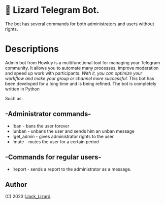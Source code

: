 # 🦎 Lizard Telegram Bot.
The bot has several commands for both administrators and users without rights.

# Descriptions
Admin bot from Howkiy is a multifunctional tool for managing your Telegram community. 
It allows you to automate many processes, improve moderation and speed up work with participants. 
*With it, you can optimize your workflow and make your group or channel more successful.*
This bot has been developed for a long time and is being refined.
The bot is completely written in Python

Such as:
## -Administrator commands-

- !ban - bans the user forever
- !unban - unbans the user and sends him an unban message
- !get_admin - gives administrator rights to the user
- !mute - mutes the user for a certain period
## -Commands for regular users-
- !report - sends a report to the administrator as a message.

## Author
(C) 2023 [[Jack_Lizard](https://t.me/jack_lizard).
